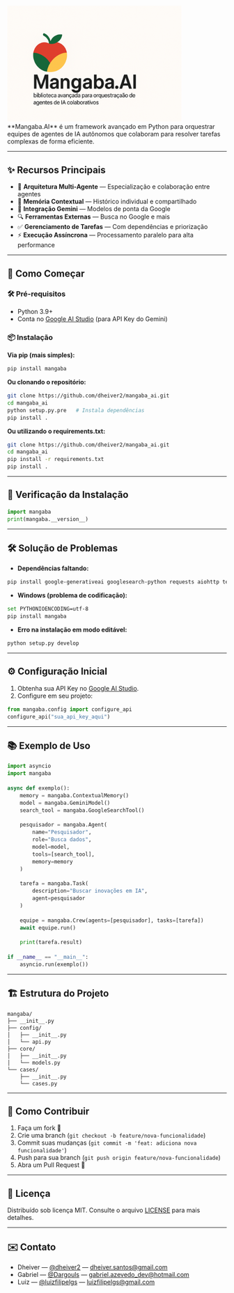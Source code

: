 <img src="https://github.com/dheiver2/mangaba_ai/blob/main/img2.png" width="400" alt="Mangaba.AI logo">
**Mangaba.AI** é um framework avançado em Python para orquestrar equipes de agentes de IA autônomos que colaboram para resolver tarefas complexas de forma eficiente.

---

## ✨ Recursos Principais
- 🔹 **Arquitetura Multi-Agente** — Especialização e colaboração entre agentes
- 🧠 **Memória Contextual** — Histórico individual e compartilhado
- 🧬 **Integração Gemini** — Modelos de ponta da Google
- 🔍 **Ferramentas Externas** — Busca no Google e mais
- ✅ **Gerenciamento de Tarefas** — Com dependências e priorização
- ⚡ **Execução Assíncrona** — Processamento paralelo para alta performance

---

## 🚀 Como Começar

### 🛠 Pré-requisitos
- Python 3.9+
- Conta no [Google AI Studio](https://ai.google.dev/) (para API Key do Gemini)

### 📦 Instalação

**Via pip (mais simples):**
```bash
pip install mangaba
```

**Ou clonando o repositório:**
```bash
git clone https://github.com/dheiver2/mangaba_ai.git
cd mangaba_ai
python setup.py.pre   # Instala dependências
pip install .
```

**Ou utilizando o requirements.txt:**
```bash
git clone https://github.com/dheiver2/mangaba_ai.git
cd mangaba_ai
pip install -r requirements.txt
pip install .
```

---

## 🧪 Verificação da Instalação
```python
import mangaba
print(mangaba.__version__)
```

---

## 🛠 Solução de Problemas
- **Dependências faltando:**  
```bash
pip install google-generativeai googlesearch-python requests aiohttp tenacity
```

- **Windows (problema de codificação):**  
```bash
set PYTHONIOENCODING=utf-8
pip install mangaba
```

- **Erro na instalação em modo editável:**  
```bash
python setup.py develop
```

---

## ⚙️ Configuração Inicial
1. Obtenha sua API Key no [Google AI Studio](https://ai.google.dev/).
2. Configure em seu projeto:

```python
from mangaba.config import configure_api
configure_api("sua_api_key_aqui")
```

---

## 📚 Exemplo de Uso

```python
import asyncio
import mangaba

async def exemplo():
    memory = mangaba.ContextualMemory()
    model = mangaba.GeminiModel()
    search_tool = mangaba.GoogleSearchTool()

    pesquisador = mangaba.Agent(
        name="Pesquisador", 
        role="Busca dados", 
        model=model, 
        tools=[search_tool], 
        memory=memory
    )

    tarefa = mangaba.Task(
        description="Buscar inovações em IA", 
        agent=pesquisador
    )

    equipe = mangaba.Crew(agents=[pesquisador], tasks=[tarefa])
    await equipe.run()
    
    print(tarefa.result)

if __name__ == "__main__":
    asyncio.run(exemplo())
```

---

## 🏗 Estrutura do Projeto
```
mangaba/
├── __init__.py
├── config/
│   ├── __init__.py
│   └── api.py
├── core/
│   ├── __init__.py
│   └── models.py
└── cases/
    ├── __init__.py
    └── cases.py
```

---

## 🤝 Como Contribuir
1. Faça um fork 🍴
2. Crie uma branch (`git checkout -b feature/nova-funcionalidade`)
3. Commit suas mudanças (`git commit -m 'feat: adiciona nova funcionalidade'`)
4. Push para sua branch (`git push origin feature/nova-funcionalidade`)
5. Abra um Pull Request 🚀

---

## 📄 Licença
Distribuído sob licença MIT. Consulte o arquivo [LICENSE](LICENSE) para mais detalhes.

---

## ✉️ Contato
- Dheiver — [@dheiver2](https://github.com/dheiver2) — dheiver.santos@gmail.com
- Gabriel — [@Dargouls](https://github.com/Dargouls) — gabriel.azevedo_dev@hotmail.com
- Luiz — [@luizfilipelgs](https://github.com/luizfilipelgs) — luizfilipelgs@gmail.com
